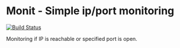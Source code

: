 Monit - Simple ip/port monitoring
=================================

[![Build Status](https://travis-ci.org/vkoop/monit.svg?branch=master)](https://travis-ci.org/vkoop/monit)

Monitoring if IP is reachable or specified port is open.